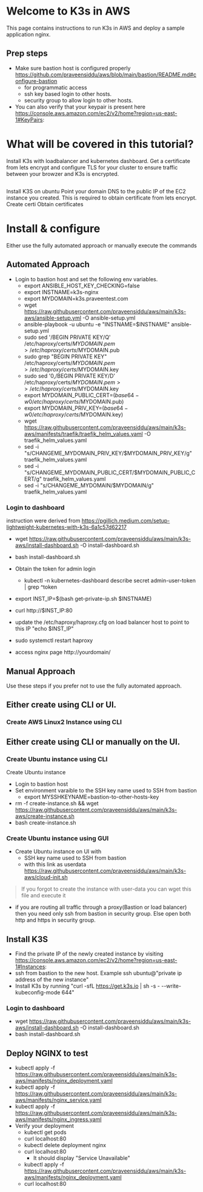 # Welcome to K3s in AWS
This page contains instructions to run K3s in AWS and deploy a sample application nginx. 

## Prep steps
- Make sure bastion host is configured properly https://github.com/praveensiddu/aws/blob/main/bastion/README.md#configure-bastion
  - for programmatic access
  - ssh key based login to other hosts.
  - security group to allow login to other hosts.
- You can also verify that your keypair is present here https://console.aws.amazon.com/ec2/v2/home?region=us-east-1#KeyPairs:

# What will be covered in this tutorial?
Install K3s with loadbalancer and kubernetes dashboard. Get a certificate from lets encrypt and configure TLS for your cluster to ensure traffic between your browzer and K3s is encrypted.
## 
Install K3S on ubuntu
Point your domain DNS to the public IP of the EC2 instance you created. This is required to obtain certificate from lets encrypt.
Create certi
Obtain certificates 



# Install & configure
Either use the fully automated approach or manually execute the commands
## Automated Approach
- Login to bastion host and set the following env variables.
  - export ANSIBLE_HOST_KEY_CHECKING=false
  - export INSTNAME=k3s-nginx
  - export MYDOMAIN=k3s.praveentest.com
  - wget https://raw.githubusercontent.com/praveensiddu/aws/main/k3s-aws/ansible-setup.yml -O ansible-setup.yml
  - ansible-playbook  -u ubuntu  -e  "INSTNAME=$INSTNAME"  ansible-setup.yml
  - sudo sed '/BEGIN PRIVATE KEY/Q' /etc/haproxy/certs/$MYDOMAIN.pem > /etc/haproxy/certs/$MYDOMAIN.pub
  - sudo grep "BEGIN PRIVATE KEY" /etc/haproxy/certs/$MYDOMAIN.pem > /etc/haproxy/certs/$MYDOMAIN.key
  - sudo sed '0,/BEGIN PRIVATE KEY/D' /etc/haproxy/certs/$MYDOMAIN.pem >> /etc/haproxy/certs/$MYDOMAIN.key
  - export MYDOMAIN_PUBLIC_CERT=$(base64 -w 0 /etc/haproxy/certs/$MYDOMAIN.pub)
  - export MYDOMAIN_PRIV_KEY=$(base64 -w 0 /etc/haproxy/certs/$MYDOMAIN.key)
  - wget https://raw.githubusercontent.com/praveensiddu/aws/main/k3s-aws/manifests/traefik/traefik_helm_values.yaml -O traefik_helm_values.yaml
  - sed -i "s/CHANGEME_MYDOMAIN_PRIV_KEY/$MYDOMAIN_PRIV_KEY/g" traefik_helm_values.yaml
  - sed -i "s/CHANGEME_MYDOMAIN_PUBLIC_CERT/$MYDOMAIN_PUBLIC_CERT/g" traefik_helm_values.yaml
  - sed -i "s/CHANGEME_MYDOMAIN/$MYDOMAIN/g" traefik_helm_values.yaml
### Login to dashboard
instruction were derived from https://pgillich.medium.com/setup-lightweight-kubernetes-with-k3s-6a1c57d62217
  - wget https://raw.githubusercontent.com/praveensiddu/aws/main/k3s-aws/install-dashboard.sh -O install-dashboard.sh
  - bash install-dashboard.sh
  - Obtain the token for admin login 
    - kubectl -n kubernetes-dashboard describe secret admin-user-token | grep ^token

- export INST_IP=$(bash get-private-ip.sh $INSTNAME)
- curl http://$INST_IP:80
- update the /etc/haproxy/haproxy.cfg on load balancer host to point to this IP "echo $INST_IP"
- sudo systemctl restart haproxy
- access nginx page http://yourdomain/

## Manual Approach
Use these steps if you prefer not to use the fully automated approach.

## Either create using CLI or UI.
### Create AWS Linux2 Instance using CLI

## Either create using CLI or manually on the UI.
### Create Ubuntu instance using CLI
Create Ubuntu instance
- Login to bastion host
- Set environment varaible to the SSH key name used to SSH from bastion
  - export MYSSHKEYNAME=bastion-to-other-hosts-key
- rm -f create-instance.sh && wget https://raw.githubusercontent.com/praveensiddu/aws/main/k3s-aws/create-instance.sh
- bash create-instance.sh
### Create Ubuntu instance using GUI
- Create Ubuntu instance on UI with 
  - SSH key name used to SSH from bastion
  - with this link as userdata https://raw.githubusercontent.com/praveensiddu/aws/main/k3s-aws/cloud-init.sh
> If you forgot to create the instance with user-data you can wget this file and execute it
- if you are routing all traffic through a proxy(Bastion or load balancer) then you need only ssh from bastion in security group. Else open both http and https in security group.

## Install K3S
- Find the private IP of the newly created instance by visiting https://console.aws.amazon.com/ec2/v2/home?region=us-east-1#Instances:
- ssh from bastion to the new host. Example ssh ubuntu@"private ip address of the new instance"
- Install K3s by running "curl -sfL https://get.k3s.io | sh -s - --write-kubeconfig-mode 644"
### Login to dashboard
  - wget https://raw.githubusercontent.com/praveensiddu/aws/main/k3s-aws/install-dashboard.sh -O install-dashboard.sh
  - bash install-dashboard.sh
## Deploy NGINX to test
- kubectl apply -f https://raw.githubusercontent.com/praveensiddu/aws/main/k3s-aws/manifests/nginx_deployment.yaml
- kubectl apply -f https://raw.githubusercontent.com/praveensiddu/aws/main/k3s-aws/manifests/nginx_service.yaml
- kubectl apply -f https://raw.githubusercontent.com/praveensiddu/aws/main/k3s-aws/manifests/nginx_ingress.yaml
- Verify your deployment
  - kubectl get pods
  - curl localhost:80
  - kubectl delete deployment nginx
  - curl localhost:80
    - It should display "Service Unavailable"
  - kubectl apply -f https://raw.githubusercontent.com/praveensiddu/aws/main/k3s-aws/manifests/nginx_deployment.yaml
  - curl localhost:80




